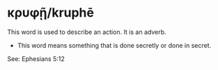 # κρυφῇ/kruphē
This word is used to describe an action. It is an adverb.

* This word means something that is done secretly or done in secret.

See: Ephesians 5:12
